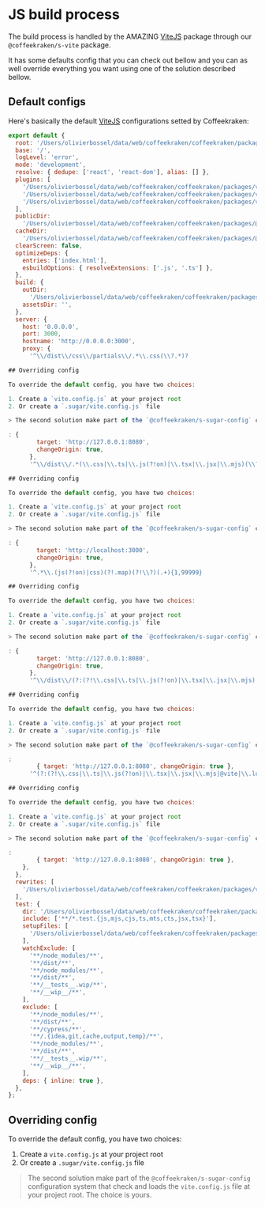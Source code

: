 <!-- This file has been generated using
     the "@coffeekraken/s-markdown-builder" package.
     !!! Do not edit it directly... -->


<!-- body -->

<!--
/**
* @name            Build
* @namespace       doc.js
* @type            Markdown
* @platform        md
* @status          stable
* @menu            Documentation / JS - Node           /doc/js/build
*
* @since           2.0.0
* @author    Olivier Bossel <olivier.bossel@gmail.com> (https://coffeekraken.io)
*/
-->

# JS build process

The build process is handled by the AMAZING [ViteJS](https://vitejs.dev) package through our `@coffeekraken/s-vite` package.

It has some defaults config that you can check out bellow and you can as well override everything you want using one of the solution described bellow.

## Default configs

Here's basically the default [ViteJS](https://vitejs.dev) configurations setted by Coffeekraken:

```js
export default {
  root: '/Users/olivierbossel/data/web/coffeekraken/coffeekraken/packages/@websites/coffeekraken-io',
  base: '/',
  logLevel: 'error',
  mode: 'development',
  resolve: { dedupe: ['react', 'react-dom'], alias: [] },
  plugins: [
    '/Users/olivierbossel/data/web/coffeekraken/coffeekraken/packages/vite/s-vite/dist/pkg/esm/node/plugins/sugarPlugin',
    '/Users/olivierbossel/data/web/coffeekraken/coffeekraken/packages/vite/s-vite/dist/pkg/esm/node/plugins/postcssPlugin',
    '/Users/olivierbossel/data/web/coffeekraken/coffeekraken/packages/vite/s-vite/dist/pkg/esm/node/plugins/plainTextPlugin',
  ],
  publicDir:
    '/Users/olivierbossel/data/web/coffeekraken/coffeekraken/packages/@websites/coffeekraken-io/src/public',
  cacheDir:
    '/Users/olivierbossel/data/web/coffeekraken/coffeekraken/packages/@websites/coffeekraken-io/.local/cache/vite',
  clearScreen: false,
  optimizeDeps: {
    entries: ['index.html'],
    esbuildOptions: { resolveExtensions: ['.js', '.ts'] },
  },
  build: {
    outDir:
      '/Users/olivierbossel/data/web/coffeekraken/coffeekraken/packages/@websites/coffeekraken-io/dist/js',
    assetsDir: '',
  },
  server: {
    host: '0.0.0.0',
    port: 3000,
    hostname: 'http://0.0.0.0:3000',
    proxy: {
      '^\\/dist\\/css\\/partials\\/.*\\.css(\\?.*)?

## Overriding config

To override the default config, you have two choices:

1. Create a `vite.config.js` at your project root
2. Or create a `.sugar/vite.config.js` file

> The second solution make part of the `@coffeekraken/s-sugar-config` configuration system that check and loads the `vite.config.js` file at your project root. The choice is yours.

: {
        target: 'http://127.0.0.1:8080',
        changeOrigin: true,
      },
      '^\\/dist\\/.*(\\.css|\\.ts|\\.js(?!on)|\\.tsx|\\.jsx|\\.mjs)(\\?.*)?

## Overriding config

To override the default config, you have two choices:

1. Create a `vite.config.js` at your project root
2. Or create a `.sugar/vite.config.js` file

> The second solution make part of the `@coffeekraken/s-sugar-config` configuration system that check and loads the `vite.config.js` file at your project root. The choice is yours.

: {
        target: 'http://localhost:3000',
        changeOrigin: true,
      },
      '^.*\\.(js(?!on)|css)(?!.map)(?!\\?)(.+){1,99999}

## Overriding config

To override the default config, you have two choices:

1. Create a `vite.config.js` at your project root
2. Or create a `.sugar/vite.config.js` file

> The second solution make part of the `@coffeekraken/s-sugar-config` configuration system that check and loads the `vite.config.js` file at your project root. The choice is yours.

: {
        target: 'http://127.0.0.1:8080',
        changeOrigin: true,
      },
      '^\\/dist\\/(?:(?!\\.css|\\.ts|\\.js(?!on)|\\.tsx|\\.jsx|\\.mjs).)*(\\?.*)?

## Overriding config

To override the default config, you have two choices:

1. Create a `vite.config.js` at your project root
2. Or create a `.sugar/vite.config.js` file

> The second solution make part of the `@coffeekraken/s-sugar-config` configuration system that check and loads the `vite.config.js` file at your project root. The choice is yours.

:
        { target: 'http://127.0.0.1:8080', changeOrigin: true },
      '^(?:(?!\\.css|\\.ts|\\.js(?!on)|\\.tsx|\\.jsx|\\.mjs|@vite|\\.local|\\@fs|\\@id|__vite_ping|index.html).)*

## Overriding config

To override the default config, you have two choices:

1. Create a `vite.config.js` at your project root
2. Or create a `.sugar/vite.config.js` file

> The second solution make part of the `@coffeekraken/s-sugar-config` configuration system that check and loads the `vite.config.js` file at your project root. The choice is yours.

:
        { target: 'http://127.0.0.1:8080', changeOrigin: true },
    },
  },
  rewrites: [
    '/Users/olivierbossel/data/web/coffeekraken/coffeekraken/packages/vite/s-vite/dist/pkg/esm/node/rewrites/handlebars',
  ],
  test: {
    dir: '/Users/olivierbossel/data/web/coffeekraken/coffeekraken/packages/@websites/coffeekraken-io/src',
    include: ['**/*.test.{js,mjs,cjs,ts,mts,cts,jsx,tsx}'],
    setupFiles: [
      '/Users/olivierbossel/data/web/coffeekraken/coffeekraken/packages/vite/s-vite/dist/pkg/esm/node/test/globalSetup',
    ],
    watchExclude: [
      '**/node_modules/**',
      '**/dist/**',
      '**/node_modules/**',
      '**/dist/**',
      '**/__tests__.wip/**',
      '**/__wip__/**',
    ],
    exclude: [
      '**/node_modules/**',
      '**/dist/**',
      '**/cypress/**',
      '**/.{idea,git,cache,output,temp}/**',
      '**/node_modules/**',
      '**/dist/**',
      '**/__tests__.wip/**',
      '**/__wip__/**',
    ],
    deps: { inline: true },
  },
};

```

## Overriding config

To override the default config, you have two choices:

1. Create a `vite.config.js` at your project root
2. Or create a `.sugar/vite.config.js` file

> The second solution make part of the `@coffeekraken/s-sugar-config` configuration system that check and loads the `vite.config.js` file at your project root. The choice is yours.


